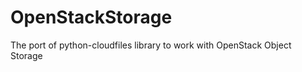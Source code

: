 OpenStackStorage
================

The port of python-cloudfiles library to work with OpenStack Object Storage